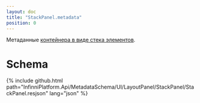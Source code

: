 ```yaml
---
layout: doc
title: "StackPanel.metadata"
position: 0
---
```


Метаданные [контейнера в виде стека элементов](../).

# Schema

{% include github.html path="InfinniPlatform.Api/MetadataSchema/UI/LayoutPanel/StackPanel/StackPanel.resjson" lang="json" %}
